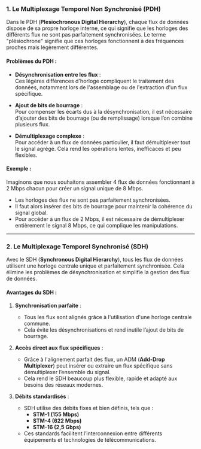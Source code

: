 ### 1. Le Multiplexage Temporel Non Synchronisé (PDH)  

Dans le PDH (**Plesiochronous Digital Hierarchy**), chaque flux de données dispose de sa propre horloge interne, ce qui signifie que les horloges des différents flux ne sont pas parfaitement synchronisées. Le terme "plésiochrone" signifie que ces horloges fonctionnent à des fréquences proches mais légèrement différentes.  

#### Problèmes du PDH :  
- **Désynchronisation entre les flux** :  
  Ces légères différences d'horloge compliquent le traitement des données, notamment lors de l'assemblage ou de l'extraction d'un flux spécifique.  

- **Ajout de bits de bourrage** :  
  Pour compenser les écarts dus à la désynchronisation, il est nécessaire d’ajouter des bits de bourrage (ou de remplissage) lorsque l’on combine plusieurs flux.  

- **Démultiplexage complexe** :  
  Pour accéder à un flux de données particulier, il faut démultiplexer tout le signal agrégé. Cela rend les opérations lentes, inefficaces et peu flexibles.  

#### Exemple :  
Imaginons que nous souhaitons assembler 4 flux de données fonctionnant à 2 Mbps chacun pour créer un signal unique de 8 Mbps.  
- Les horloges des flux ne sont pas parfaitement synchronisées.  
- Il faut alors insérer des bits de bourrage pour maintenir la cohérence du signal global.  
- Pour accéder à un flux de 2 Mbps, il est nécessaire de démultiplexer entièrement le signal 8 Mbps, ce qui complique les manipulations.  

---

### 2. Le Multiplexage Temporel Synchronisé (SDH)  

Avec le SDH (**Synchronous Digital Hierarchy**), tous les flux de données utilisent une horloge centrale unique et parfaitement synchronisée. Cela élimine les problèmes de désynchronisation et simplifie la gestion des flux de données.  

#### Avantages du SDH :  

1. **Synchronisation parfaite** :  
   - Tous les flux sont alignés grâce à l'utilisation d'une horloge centrale commune.  
   - Cela évite les désynchronisations et rend inutile l’ajout de bits de bourrage.  

2. **Accès direct aux flux spécifiques** :  
   - Grâce à l'alignement parfait des flux, un ADM (**Add-Drop Multiplexer**) peut insérer ou extraire un flux spécifique sans démultiplexer l’ensemble du signal.  
   - Cela rend le SDH beaucoup plus flexible, rapide et adapté aux besoins des réseaux modernes.  

3. **Débits standardisés** :  
   - SDH utilise des débits fixes et bien définis, tels que :  
     - **STM-1 (155 Mbps)**  
     - **STM-4 (622 Mbps)**  
     - **STM-16 (2,5 Gbps)**  
   - Ces standards facilitent l’interconnexion entre différents équipements et technologies de télécommunications.  
